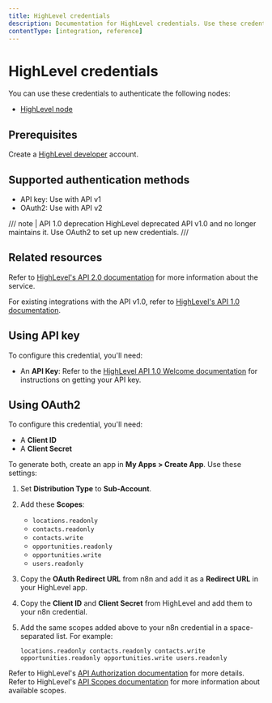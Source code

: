 ```yaml
---
title: HighLevel credentials
description: Documentation for HighLevel credentials. Use these credentials to authenticate HighLevel in n8n, a workflow automation platform.
contentType: [integration, reference]
---
```


# HighLevel credentials

You can use these credentials to authenticate the following nodes:

* [HighLevel node](/integrations/builtin/app-nodes/n8n-nodes-base.highlevel.md)

## Prerequisites

Create a [HighLevel developer](https://marketplace.gohighlevel.com/) account.

## Supported authentication methods

- API key: Use with API v1
- OAuth2: Use with API v2

/// note | API 1.0 deprecation
HighLevel deprecated API v1.0 and no longer maintains it. Use OAuth2 to set up new credentials.
///

## Related resources

Refer to [HighLevel's API 2.0 documentation](https://highlevel.stoplight.io/docs/integrations/0443d7d1a4bd0-overview) for more information about the service.

For existing integrations with the API v1.0, refer to [HighLevel's API 1.0 documentation](https://help.gohighlevel.com/support/solutions/articles/48001060529-highlevel-api).

## Using API key

To configure this credential, you'll need:

- An **API Key**: Refer to the [HighLevel API 1.0 Welcome documentation](https://help.gohighlevel.com/support/solutions/articles/48001060529-highlevel-api) for instructions on getting your API key.

## Using OAuth2

To configure this credential, you'll need:

- A **Client ID**
- A **Client Secret**

To generate both, create an app in **My Apps > Create App**. Use these settings:

1. Set **Distribution Type** to **Sub-Account**.
2. Add these **Scopes**:
    - `locations.readonly`
    - `contacts.readonly`
    - `contacts.write`
    - `opportunities.readonly`
    - `opportunities.write`
    - `users.readonly`
3. Copy the **OAuth Redirect URL** from n8n and add it as a **Redirect URL** in your HighLevel app.
4. Copy the **Client ID** and **Client Secret** from HighLevel and add them to your n8n credential.
5. Add the same scopes added above to your n8n credential in a space-separated list. For example:

    ```locations.readonly contacts.readonly contacts.write opportunities.readonly opportunities.write users.readonly```

Refer to HighLevel's [API Authorization documentation](https://highlevel.stoplight.io/docs/integrations/a04191c0fabf9-authorization) for more details. Refer to HighLevel's [API Scopes documentation](https://highlevel.stoplight.io/docs/integrations/vcctp9t1w8hja-scopes) for more information about available scopes.

